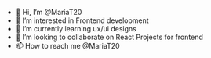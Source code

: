 - 👋 Hi, I’m @MariaT20
- 👀 I’m interested in Frontend development
- 🌱 I’m currently learning ux/ui designs
- 💞️ I’m looking to collaborate on React Projects for frontend
- 📫 How to reach me @MariaT20

<!---
MariaT20/MariaT20 is a ✨ special ✨ repository because its `README.md` (this file) appears on your GitHub profile.
You can click the Preview link to take a look at your changes.
--->
